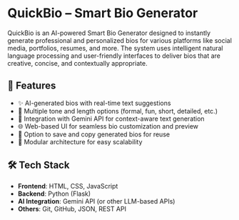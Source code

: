 # QuickBio – Smart Bio Generator

QuickBio is an AI-powered Smart Bio Generator designed to instantly generate professional and personalized bios for various platforms like social media, portfolios, resumes, and more. The system uses intelligent natural language processing and user-friendly interfaces to deliver bios that are creative, concise, and contextually appropriate.

## 🚀 Features

- ✨ AI-generated bios with real-time text suggestions
- 🎯 Multiple tone and length options (formal, fun, short, detailed, etc.)
- 🧠 Integration with Gemini API for context-aware text generation
- 🌐 Web-based UI for seamless bio customization and preview
- 💾 Option to save and copy generated bios for reuse
- 🧩 Modular architecture for easy scalability

## 🛠️ Tech Stack

- **Frontend**: HTML, CSS, JavaScript
- **Backend**: Python (Flask)
- **AI Integration**: Gemini API (or other LLM-based APIs)
- **Others**: Git, GitHub, JSON, REST API

